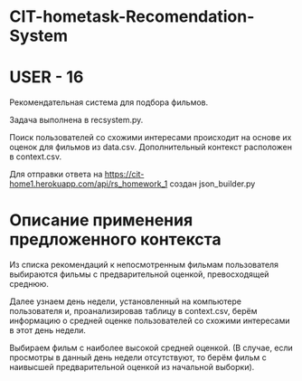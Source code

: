# CIT-hometask-Recomendation-System
# USER - 16

Рекомендательная система для подбора фильмов.

Задача выполнена в recsystem.py.

Поиск пользователей со схожими интересами происходит 
на основе их оценок для фильмов из data.csv.
Дополнительный контекст расположен в context.csv.

Для отправки ответа на https://cit-home1.herokuapp.com/api/rs_homework_1 создан json_builder.py

# Описание применения предложенного контекста

Из списка рекомендаций к непосмотренным фильмам пользователя
выбираются фильмы с предварительной оценкой, превосходящей среднюю.

Далее узнаем день недели, установленный на компьютере пользователя и,
проанализировав таблицу в context.csv, берём информацию о средней оценке
пользователей со схожими интересами в этот день недели.

Выбираем фильм с наиболее высокой средней оценкой.
(В случае, если просмотры в данный день недели отсутствуют, 
то берём фильм с наивысшей предварительной оценкой из начальной выборки).

